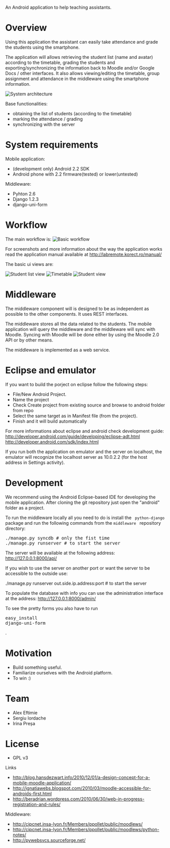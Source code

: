 An Android application to help teaching assistants.
# Overview #

Using this application the assistant can easily take attendance and grade the students using the smartphone.

The application will allows retrieving the student list (name and avatar) according to the timetable, grading the students and exporting/synchronizing the information back to Moodle and/or Google Docs / other interfaces. It also allows viewing/editing the timetable, group assignment and attendance in the middleware using the smartphone information.

![System architecture](http://eftimie.ro/wiki/_media/general-architecture.png?cache=cache&w=624&h=253 "System architecture")

Base functionalities:

*   obtaining the list of students (according to the timetable)
*   marking the attendance / grading
*   synchronizing with the server

# System requirements #
Mobile application:

*   (development only) Android 2.2 SDK
*   Android phone with 2.2 firmware(tested) or lower(untested)

Middleware:

*   Pyhton 2.6
*   Django 1.2.3
*   django-uni-form

# Workflow #

The main workflow is:
![Basic workflow](http://eftimie.ro/wiki/_media/workflow-en.png?w=&h=&cache=cache "Basic workflow")

For screenshots and more information about the way the application works read the application manual available at <http://labremote.korect.ro/manual/>

The basic ui views are:

![Student list view](http://eftimie.ro/wiki/_media/1._home.png?w=&h=&cache=cache "Student list view")
![Timetable](http://eftimie.ro/wiki/_media/2._timetable.png?id=moodle-remote&cache=cache "Timetable")
![Student view](http://eftimie.ro/wiki/_media/3._individual.png?id=moodle-remote&cache=cache "Student view")

# Middleware #

The middleware component will is designed to be as independent as possible to the other components. It uses REST interfaces.

The middleware stores all the data related to the students. The mobile application will query the middleware and the middleware will sync with Moodle. Syncing with Moodle will be done either by using the Moodle 2.0 API or by other means.

The middleware is implemented as a web service.

# Eclipse and emulator #
If you want to build the porject on eclipse follow the following steps:

* File/New Android Project.
* Name the project
* Check Create project from existing source and browse to android frolder from repo
* Select the same target as in Manifest file (from the project).
* Finish and it will build automatically

For more informations about eclipse and android check development guide:
<http://developer.android.com/guide/developing/eclipse-adt.html>
<http://developer.android.com/sdk/index.html>

If you run both the application on emulator and the server on localhost, the emulator will recognize the localhost server as 10.0.2.2 (for the host address in Settings activity).

# Development #
We recommend using the Android Eclipse-based IDE for developing the mobile application. After cloning the git repository just open the "android" folder as a project.

To run the middleware locally all you need to do is install the <code> python-django </code> package and run the following commands from the  <code>middleware </code> repository directory:

<pre>
./manage.py syncdb # only the fist time
./manage.py runserver # to start the server
</pre>

The server will be available at the following address: <http://127.0.0.1:8000/api/>

If you wish to use the server on another port or want the server to be accessible to the outside use:

./manage.py runserver out.side.ip.address:port # to start the server

To populate the database with info you can use the administration interface at the address: <http://127.0.0.1:8000/admin/>

To see the pretty forms you also have to run <pre>easy_install django-uni-form</pre>.

# Motivation #
*   Build something useful.
*   Familiarize ourselves with the Android platform.
*   To win :)

# Team #
*   Alex Eftimie 
*   Sergiu Iordache 
*   Irina Preșa

# License #
*   GPL v3

Links

*   <http://blog.hansdezwart.info/2010/12/01/a-design-concept-for-a-mobile-moodle-application/>
*   <http://ignatiawebs.blogspot.com/2010/03/moodle-accessible-for-androids-first.html>
*   <http://beradrian.wordpress.com/2010/06/30/web-in-progress-registration-and-rules/>

Middleware:

*   <http://cipcnet.insa-lyon.fr/Members/ppollet/public/moodlews/>
*   <http://cipcnet.insa-lyon.fr/Members/ppollet/public/moodlews/python-notes/>
*   <http://pywebsvcs.sourceforge.net/>


